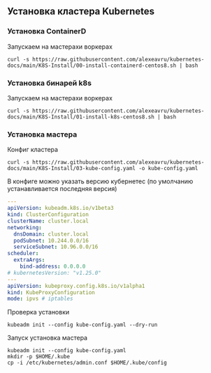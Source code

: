 ## Установка кластера Kubernetes

### Установка ContainerD
Запускаем на мастерахи воркерах
```
curl -s https://raw.githubusercontent.com/alexeavru/kubernetes-docs/main/K8S-Install/00-install-containerd-centos8.sh | bash
```
### Установка бинарей k8s
Запускаем на мастерахи воркерах
```
curl -s https://raw.githubusercontent.com/alexeavru/kubernetes-docs/main/K8S-Install/01-install-k8s-centos8.sh | bash
```
### Установка мастера
Конфиг кластера
```
curl -s https://raw.githubusercontent.com/alexeavru/kubernetes-docs/main/K8S-Install/03-kube-config.yaml -o kube-config.yaml
```
В конфиге можно указать версию кубернетес (по умолчанию устанавливается последняя версия)
```yaml
---
apiVersion: kubeadm.k8s.io/v1beta3
kind: ClusterConfiguration
clusterName: cluster.local
networking:
  dnsDomain: cluster.local
  podSubnet: 10.244.0.0/16
  serviceSubnet: 10.96.0.0/16
scheduler:
  extraArgs:
    bind-address: 0.0.0.0
# kubernetesVersion: "v1.25.0"
---
apiVersion: kubeproxy.config.k8s.io/v1alpha1
kind: KubeProxyConfiguration
mode: ipvs # iptables

```
Проверка установки
```
kubeadm init --config kube-config.yaml --dry-run
```
Запуск установка мастера
```
kubeadm init --config kube-config.yaml
mkdir -p $HOME/.kube
cp -i /etc/kubernetes/admin.conf $HOME/.kube/config
```
